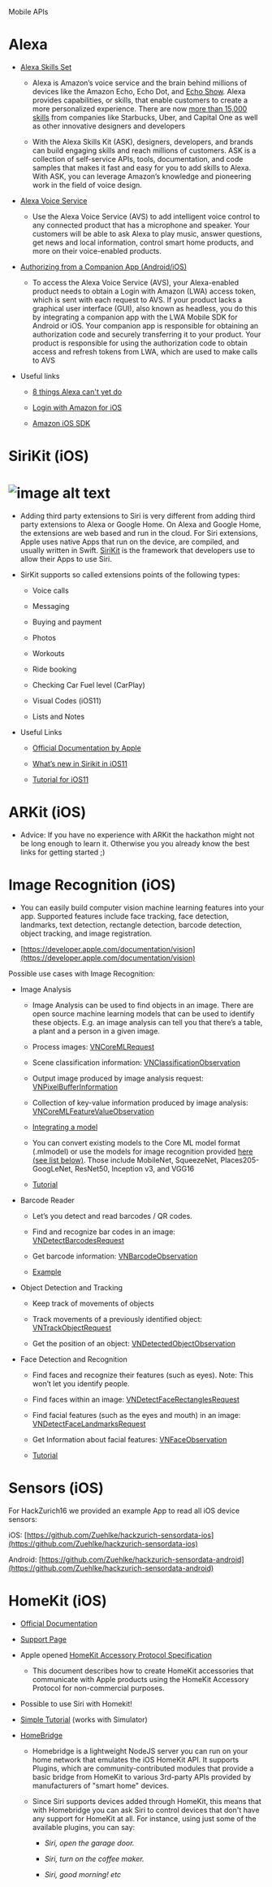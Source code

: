 Mobile APIs

# Alexa

* [Alexa Skills Set](https://developer.amazon.com/alexa-skills-kit)

    * Alexa is Amazon’s voice service and the brain behind millions of devices like the Amazon Echo, Echo Dot, and [Echo Show](https://developer.amazon.com/echo-show). Alexa provides capabilities, or skills, that enable customers to create a more personalized experience. There are now [more than 15,000 skills](https://www.amazon.com/alexa-skills/b/ref=skillsrw_surl?ie=UTF8&node=13727921011) from companies like Starbucks, Uber, and Capital One as well as other innovative designers and developers

    * With the Alexa Skills Kit (ASK), designers, developers, and brands can build engaging skills and reach millions of customers. ASK is a collection of self-service APIs, tools, documentation, and code samples that makes it fast and easy for you to add skills to Alexa. With ASK, you can leverage Amazon’s knowledge and pioneering work in the field of voice design.

* [Alexa Voice Service](https://developer.amazon.com/alexa-voice-service)

    * Use the Alexa Voice Service (AVS) to add intelligent voice control to any connected product that has a microphone and speaker. Your customers will be able to ask Alexa to play music, answer questions, get news and local information, control smart home products, and more on their voice-enabled products.

* [Authorizing from a Companion App (Android/iOS)](https://developer.amazon.com/public/solutions/alexa/alexa-voice-service/docs/authorizing-your-alexa-enabled-product-from-an-android-or-ios-mobile-app)

    * To access the Alexa Voice Service (AVS), your Alexa-enabled product needs to obtain a Login with Amazon (LWA) access token, which is sent with each request to AVS. If your product lacks a graphical user interface (GUI), also known as headless, you do this by integrating a companion app with the LWA Mobile SDK for Android or iOS. Your companion app is responsible for obtaining an authorization code and securely transferring it to your product. Your product is responsible for using the authorization code to obtain access and refresh tokens from LWA, which are used to make calls to AVS

* Useful links

    * [8 things Alexa can't yet do](https://www.cnet.com/how-to/things-alexa-cant-do-yet/)

    * [Login with Amazon for iOS](https://developer.amazon.com/public/apis/engage/login-with-amazon/content/ios_docs)

    * [Amazon iOS SDK](https://developer.amazon.com/ios)

# SiriKit (iOS)

# ![image alt text](image_0.png)

* Adding third party extensions to Siri is very different from adding third party extensions to Alexa or Google Home. On Alexa and Google Home, the extensions are web based and run in the cloud. For Siri extensions, Apple uses native Apps that run on the device, are compiled, and usually written in Swift. [SiriKit](https://developer.apple.com/sirikit/) is the framework that developers use to allow their Apps to use Siri.

* SirKit supports so called extensions points of the following types:

    * Voice calls

    * Messaging

    * Buying and payment

    * Photos

    * Workouts

    * Ride booking

    * Checking Car Fuel level (CarPlay)

    * Visual Codes (iOS11)

    * Lists and Notes

* Useful Links

    * [Official Documentation by Apple](https://developer.apple.com/sirikit/)

    * [What’s new in Sirikit in iOS11](https://devstreaming-cdn.apple.com/videos/wwdc/2017/214bugobsy7xw94v/214/214_whats_new_in_sirikit.pdf)

    * [Tutorial for iOS11](https://martinmitrevski.com/2017/06/24/creating-lists-with-sirikit-on-ios11/)

# ARKit (iOS)

* Advice: If you have no experience with ARKit the hackathon might not be long enough to learn it. Otherwise you you already know the best links for getting started ;)

# Image Recognition (iOS)

* You can easily build computer vision machine learning features into your app. Supported features include face tracking, face detection, landmarks, text detection, rectangle detection, barcode detection, object tracking, and image registration.

* [https://developer.apple.com/documentation/vision](https://developer.apple.com/documentation/vision)

Possible use cases with Image Recognition:

* Image Analysis

    * Image Analysis can be used to find objects in an image. There are open source machine learning models that can be used to identify these objects. E.g. an image analysis can tell you that there’s a table, a plant and a person in a given image.

    * Process images: [VNCoreMLRequest](https://developer.apple.com/documentation/vision/vncoremlrequest)

    * Scene classification information: [VNClassificationObservation](https://developer.apple.com/documentation/vision/vnclassificationobservation)

    * Output image produced by image analysis request: [VNPixelBufferInformation](https://developer.apple.com/documentation/vision/vnpixelbufferobservation)

    * Collection of key-value information produced by image analysis: [VNCoreMLFeatureValueObservation](https://developer.apple.com/documentation/vision/vncoremlfeaturevalueobservation)

    * [Integrating a model](https://developer.apple.com/documentation/coreml/integrating_a_core_ml_model_into_your_app)

    * You can convert existing models to the Core ML model format (.mlmodel) or use the models for image recognition provided [here (see list below)](https://developer.apple.com/machine-learning/). Those include MobileNet, SqueezeNet, Places205-GoogLeNet, ResNet50, Inception v3, and VGG16

    * [Tutorial](https://www.raywenderlich.com/164213/coreml-and-vision-machine-learning-in-ios-11-tutorial)

* Barcode Reader

    * Let’s you detect and read barcodes / QR codes.

    * Find and recognize bar codes in an image: [VNDetectBarcodesRequest](https://developer.apple.com/documentation/vision/vndetectbarcodesrequest)

    * Get barcode information: [VNBarcodeObservation](https://developer.apple.com/documentation/vision/vnbarcodeobservation)

    * [Example](https://github.com/hansemannn/iOS11-QR-Code-Example)

* Object Detection and Tracking

    * Keep track of movements of objects

    * Track movements of a previously identified object: [VNTrackObjectRequest](https://developer.apple.com/documentation/vision/vntrackobjectrequest)

    * Get the position of an object: [VNDetectedObjectObservation](https://developer.apple.com/documentation/vision/vndetectedobjectobservation)

* Face Detection and Recognition

    * Find faces and recognize their features (such as eyes). Note: This won’t let you identify people.

    * Find faces within an image: [VNDetectFaceRectanglesRequest](https://developer.apple.com/documentation/vision/vndetectfacerectanglesrequest)

    * Find facial features (such as the eyes and mouth) in an image: [VNDetectFaceLandmarksRequest](https://developer.apple.com/documentation/vision/vndetectfacelandmarksrequest)

    * Get Information about facial features: [VNFaceObservation](https://developer.apple.com/documentation/vision/vnfaceobservation)

    * [Tutorial](https://www.thedroidsonroids.com/blog/face-and-faces-landmarks-detection-using-vision-framework-in-ios-11)

# Sensors (iOS)

For HackZurich16 we provided an example App to read all iOS device sensors:

iOS: [https://github.com/Zuehlke/hackzurich-sensordata-ios](https://github.com/Zuehlke/hackzurich-sensordata-ios)

Android: [https://github.com/Zuehlke/hackzurich-sensordata-android](https://github.com/Zuehlke/hackzurich-sensordata-android) 

# HomeKit (iOS)

* [Official Documentation](https://developer.apple.com/homekit/)

* [Support Page](https://developer.apple.com/support/homekit-accessory-protocol/)

* Apple opened [HomeKit Accessory Protocol Specification](https://developer.apple.com//homekit/specification/)

    * This document describes how to create HomeKit accessories that communicate with Apple products using the HomeKit Accessory Protocol for non-commercial purposes.

* Possible to use Siri with Homekit!

* [Simple Tutorial](https://littlebitesofcocoa.com/topics/9-tools) (works with Simulator)

* [HomeBridge](https://github.com/nfarina/homebridge) 

    * Homebridge is a lightweight NodeJS server you can run on your home network that emulates the iOS HomeKit API. It supports Plugins, which are community-contributed modules that provide a basic bridge from HomeKit to various 3rd-party APIs provided by manufacturers of "smart home" devices.

    * Since Siri supports devices added through HomeKit, this means that with Homebridge you can ask Siri to control devices that don't have any support for HomeKit at all. For instance, using just some of the available plugins, you can say:

        * *Siri, open the garage door.*

        * *Siri, turn on the coffee maker.*

        * *Siri, good morning! etc*

